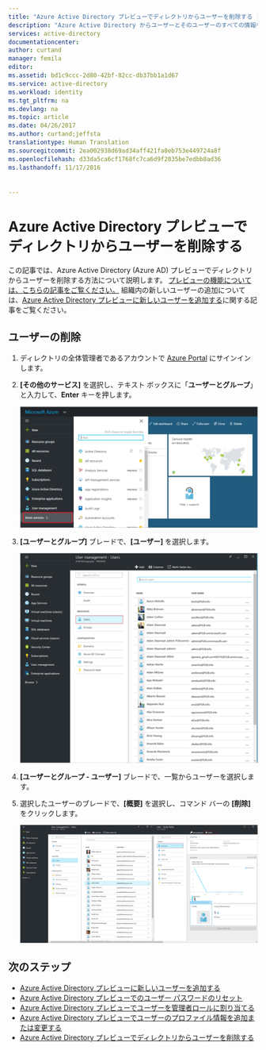 ```yaml
---
title: "Azure Active Directory プレビューでディレクトリからユーザーを削除する | Microsoft Docs"
description: "Azure Active Directory からユーザーとそのユーザーのすべての情報を削除する方法について説明します。"
services: active-directory
documentationcenter: 
author: curtand
manager: femila
editor: 
ms.assetid: bd1c9ccc-2d80-42bf-82cc-db37bb1a1d67
ms.service: active-directory
ms.workload: identity
ms.tgt_pltfrm: na
ms.devlang: na
ms.topic: article
ms.date: 04/26/2017
ms.author: curtand;jeffsta
translationtype: Human Translation
ms.sourcegitcommit: 2ea002938d69ad34aff421fa0eb753e449724a8f
ms.openlocfilehash: d33da5ca6cf1768fc7ca6d9f2035be7edbb8ad36
ms.lasthandoff: 11/17/2016


---
```

# <a name="delete-a-user-from-a-directory-in-azure-active-directory-preview"></a>Azure Active Directory プレビューでディレクトリからユーザーを削除する
この記事では、Azure Active Directory (Azure AD) プレビューでディレクトリからユーザーを削除する方法について説明します。 [プレビューの機能については、こちらの記事をご覧ください。](active-directory-preview-explainer.md) 組織内の新しいユーザーの追加については、[Azure Active Directory プレビューに新しいユーザーを追加する](active-directory-users-create-azure-portal.md)に関する記事をご覧ください。

## <a name="to-delete-a-user"></a>ユーザーの削除
1. ディレクトリの全体管理者であるアカウントで [Azure Portal](https://portal.azure.com) にサインインします。
2. **[その他のサービス]** を選択し、テキスト ボックスに「**ユーザーとグループ**」と入力して、**Enter** キーを押します。

   ![ユーザー管理を開く](./media/active-directory-users-delete-user-azure-portal/create-users-user-management.png)
3. **[ユーザーとグループ]** ブレードで、**[ユーザー]** を選択します。

   ![[ユーザー] ブレードを開く](./media/active-directory-users-delete-user-azure-portal/create-users-open-users-blade.png)
4. **[ユーザーとグループ - ユーザー]** ブレードで、一覧からユーザーを選択します。
5. 選択したユーザーのブレードで、**[概要]** を選択し、コマンド バーの **[削除]** をクリックします。

    ![[削除] をクリックする](./media/active-directory-users-delete-user-azure-portal/create-users-delete-command.png)

## <a name="next-steps"></a>次のステップ
* [Azure Active Directory プレビューに新しいユーザーを追加する](active-directory-users-create-azure-portal.md)
* [Azure Active Directory プレビューでのユーザー パスワードのリセット](active-directory-users-reset-password-azure-portal.md)
* [Azure Active Directory プレビューでユーザーを管理者ロールに割り当てる](active-directory-users-assign-role-azure-portal.md)
* [Azure Active Directory プレビューでユーザーのプロファイル情報を追加または変更する](active-directory-users-work-info-azure-portal.md)
* [Azure Active Directory プレビューでディレクトリからユーザーを削除する](active-directory-users-profile-azure-portal.md)

